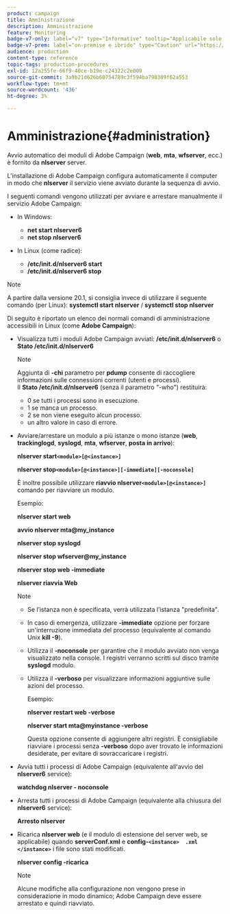 ```yaml
---
product: campaign
title: Amministrazione
description: Amministrazione
feature: Monitoring
badge-v7-only: label="v7" type="Informative" tooltip="Applicabile solo a Campaign Classic v7"
badge-v7-prem: label="on-premise e ibrido" type="Caution" url="https://experienceleague.adobe.com/docs/campaign-classic/using/installing-campaign-classic/architecture-and-hosting-models/hosting-models-lp/hosting-models.html?lang=it" tooltip="Applicabile solo alle distribuzioni on-premise e ibride"
audience: production
content-type: reference
topic-tags: production-procedures
exl-id: 12a255fe-66f9-40ce-b19e-c24322c2e009
source-git-commit: 3a9b21d626b60754789c3f594ba798309f62a553
workflow-type: tm+mt
source-wordcount: '436'
ht-degree: 3%

---
```


# Amministrazione{#administration}



Avvio automatico dei moduli di Adobe Campaign (**web**, **mta**, **wfserver**, ecc.) è fornito da **nlserver** server.

L’installazione di Adobe Campaign configura automaticamente il computer in modo che **nlserver** il servizio viene avviato durante la sequenza di avvio.

I seguenti comandi vengono utilizzati per avviare e arrestare manualmente il servizio Adobe Campaign:

* In Windows:

   * **net start nlserver6**
   * **net stop nlserver6**

* In Linux (come radice):

   * **/etc/init.d/nlserver6 start**
   * **/etc/init.d/nlserver6 stop**

>[!NOTE]
>
>A partire dalla versione 20.1, si consiglia invece di utilizzare il seguente comando (per Linux): **systemctl start nlserver** / **systemctl stop nlserver**

Di seguito è riportato un elenco dei normali comandi di amministrazione accessibili in Linux (come **Adobe Campaign**):

* Visualizza tutti i moduli Adobe Campaign avviati: **/etc/init.d/nlserver6** o **Stato /etc/init.d/nlserver6**

  >[!NOTE]
  >
  >Aggiunta di **-chi** parametro per **pdump** consente di raccogliere informazioni sulle connessioni correnti (utenti e processi).\
  >Il **Stato /etc/init.d/nlserver6** (senza il parametro &quot;-who&quot;) restituirà:
  >
  >    * 0 se tutti i processi sono in esecuzione.
  >    * 1 se manca un processo.
  >    * 2 se non viene eseguito alcun processo.
  >    * un altro valore in caso di errore.
  >

* Avviare/arrestare un modulo a più istanze o mono istanze (**web**, **trackinglogd**, **syslogd**, **mta**, **wfserver**, **posta in arrivo**):

  **nlserver start`<module>[@<instance>]`**

  **nlserver stop`<module>[@<instance>][-immediate][-noconsole]`**

  È inoltre possibile utilizzare **riavvio nlserver`<module>[@<instance>]`** comando per riavviare un modulo.

  Esempio:

  **nlserver start web**

  **avvio nlserver mta@my_instance**

  **nlserver stop syslogd**

  **nlserver stop wfserver@my_instance**

  **nlserver stop web -immediate**

  **nlserver riavvia Web**

  >[!NOTE]
  >
  >* Se l’istanza non è specificata, verrà utilizzata l’istanza &quot;predefinita&quot;.
  >* In caso di emergenza, utilizzare **-immediate** opzione per forzare un&#39;interruzione immediata del processo (equivalente al comando Unix **kill -9**).
  >* Utilizza il **-noconsole** per garantire che il modulo avviato non venga visualizzato nella console. I registri verranno scritti sul disco tramite **syslogd** modulo.
  >* Utilizza il **-verboso** per visualizzare informazioni aggiuntive sulle azioni del processo.
  >
  >   Esempio:
  >
  >   **nlserver restart web -verbose**
  >
  >   **nlserver start mta@myinstance -verbose**
  >
  >   Questa opzione consente di aggiungere altri registri. È consigliabile riavviare i processi senza **-verboso** dopo aver trovato le informazioni desiderate, per evitare di sovraccaricare i registri.

* Avvia tutti i processi di Adobe Campaign (equivalente all&#39;avvio del **nlserver6** service):

  **watchdog nlserver - noconsole**

* Arresta tutti i processi di Adobe Campaign (equivalente alla chiusura del **nlserver6** service):

  **Arresto nlserver**

* Ricarica **nlserver web** (e il modulo di estensione del server web, se applicabile) quando **serverConf.xml** e **config-`<instance>  .xml </instance>`** i file sono stati modificati.

  **nlserver config -ricarica**

  >[!NOTE]
  >
  >Alcune modifiche alla configurazione non vengono prese in considerazione in modo dinamico; Adobe Campaign deve essere arrestato e quindi riavviato.
